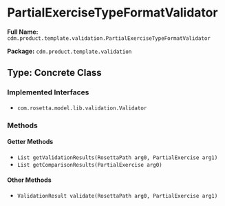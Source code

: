 # PartialExerciseTypeFormatValidator

**Full Name:** `cdm.product.template.validation.PartialExerciseTypeFormatValidator`

**Package:** `cdm.product.template.validation`

## Type: Concrete Class

### Implemented Interfaces

- `com.rosetta.model.lib.validation.Validator`

### Methods

#### Getter Methods

- `List getValidationResults(RosettaPath arg0, PartialExercise arg1)`
- `List getComparisonResults(PartialExercise arg0)`

#### Other Methods

- `ValidationResult validate(RosettaPath arg0, PartialExercise arg1)`

